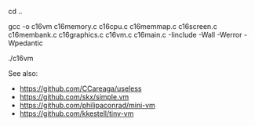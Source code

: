 cd ..

gcc -o c16vm c16memory.c c16cpu.c c16memmap.c c16screen.c c16membank.c c16graphics.c c16vm.c c16main.c -Iinclude  -Wall -Werror -Wpedantic

./c16vm


See also:
- https://github.com/CCareaga/useless
- https://github.com/skx/simple.vm
- https://github.com/philipaconrad/mini-vm
- https://github.com/kkestell/tiny-vm
